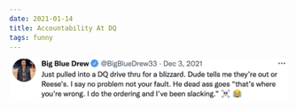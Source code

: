 ```yaml
---
date: 2021-01-14
title: Accountability At DQ
tags: funny
---
```


![dqorder.png](https://raw.githubusercontent.com/muneer78/muneer78.github.io/master/images/dqorder.png)
